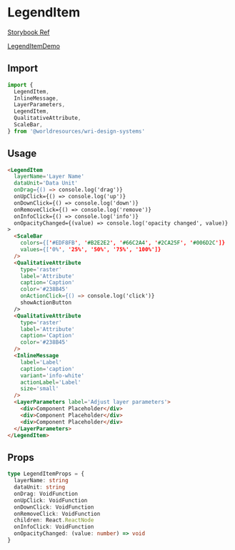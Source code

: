 # LegendItem

[Storybook Ref](https://wri.github.io/wri-design-systems/?path=/docs/geospatial-legends-legend-item--docs)

[LegendItemDemo](https://github.com/wri/wri-design-systems/blob/main/src/components/Geospatial/Legends/LegendItem/LegendItemDemo.tsx)

## Import

```js
import {
  LegendItem,
  InlineMessage,
  LayerParameters,
  LegendItem,
  QualitativeAttribute,
  ScaleBar,
} from '@worldresources/wri-design-systems'
```

## Usage

```html
<LegendItem
  layerName='Layer Name'
  dataUnit='Data Unit'
  onDrag={() => console.log('drag')}
  onUpClick={() => console.log('up')}
  onDownClick={() => console.log('down')}
  onRemoveClick={() => console.log('remove')}
  onInfoClick={() => console.log('info')}
  onOpacityChanged={(value) => console.log('opacity changed', value)}
>
  <ScaleBar
    colors={['#EDF8FB', '#B2E2E2', '#66C2A4', '#2CA25F', '#006D2C']}
    values={['0%', '25%', '50%', '75%', '100%']}
  />
  <QualitativeAttribute
    type='raster'
    label='Attribute'
    caption='Caption'
    color='#238B45'
    onActionClick={() => console.log('click')}
    showActionButton
  />
  <QualitativeAttribute
    type='raster'
    label='Attribute'
    caption='Caption'
    color='#238B45'
  />
  <InlineMessage
    label='Label'
    caption='caption'
    variant='info-white'
    actionLabel='Label'
    size='small'
  />
  <LayerParameters label='Adjust layer parameters'>
    <div>Component Placeholder</div>
    <div>Component Placeholder</div>
    <div>Component Placeholder</div>
  </LayerParameters>
</LegendItem>
```

## Props

```ts
type LegendItemProps = {
  layerName: string
  dataUnit: string
  onDrag: VoidFunction
  onUpClick: VoidFunction
  onDownClick: VoidFunction
  onRemoveClick: VoidFunction
  children: React.ReactNode
  onInfoClick: VoidFunction
  onOpacityChanged: (value: number) => void
}
```
